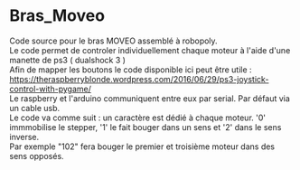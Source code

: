 # Bras_Moveo

Code source pour le bras MOVEO assemblé à robopoly.  
Le code permet de controler individuellement chaque moteur à l'aide d'une manette de ps3 ( dualshock 3 )  
Afin de mapper les boutons le code disponible ici peut être utile :   
https://theraspberryblonde.wordpress.com/2016/06/29/ps3-joystick-control-with-pygame/  
Le raspberry et l'arduino communiquent entre eux par serial. Par défaut via un cable usb.  
Le code va comme suit : un caractère est dédié à chaque moteur. '0' immmobilise le stepper, '1' le fait bouger dans un sens et '2' dans le sens inverse.   
Par exemple "102" fera bouger le premier et troisième moteur dans des sens opposés. 
